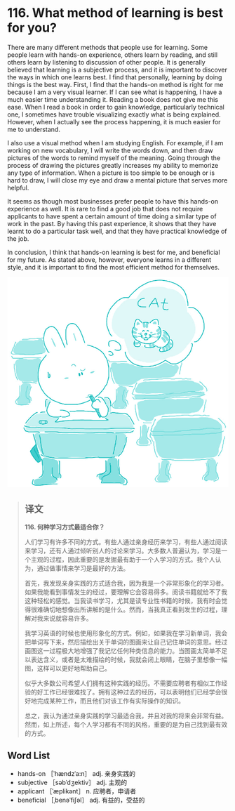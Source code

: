 # 116. What method of learning is best for you?

There are many different methods that people use for learning. Some people learn with hands-on experience, others learn by reading, and still others learn by listening to discussion of other people. It is generally believed that learning is a subjective process, and it is important to discover the ways in which one learns best. I find that personally, learning by doing things is the best way. First, I find that the hands-on method is right for me because I am a very visual learner. If I can see what is happening, I have a much easier time understanding it. Reading a book does not give me this ease. When I read a book in order to gain knowledge, particularly technical one, I sometimes have trouble visualizing exactly what is being explained. However, when I actually see the process happening, it is much easier for me to understand.

I also use a visual method when I am studying English. For example, if I am working on new vocabulary, I will write the words down, and then draw pictures of the words to remind myself of the meaning. Going through the process of drawing the pictures greatly increases my ability to memorize any type of information. When a picture is too simple to be enough or is hard to draw, I will close my eye and draw a mental picture that serves more helpful.

It seems as though most businesses prefer people to have this hands-on experience as well. It is rare to find a good job that does not require applicants to have spent a certain amount of time doing a similar type of work in the past. By having this past experience, it shows that they have learnt to do a particular task well, and that they have practical knowledge of the job.

In conclusion, I think that hands-on learning is best for me, and beneficial for my future. As stated above, however, everyone learns in a different style, and it is important to find the most efficient method for themselves.

![](.gitbook/assets/toefl-ibt-high-score-essays-116.jpg)

> ## 译文
>
> **116. 何种学习方式最适合你？**
>
> 人们学习有许多不同的方式。有些人通过亲身经历来学习，有些人通过阅读来学习，还有人通过倾听别人的讨论来学习。大多数人普遍认为，学习是一个主观的过程，因此重要的是发掘最有助于一个人学习的方式。我个人认为，通过做事情来学习是最好的方法。
>
> 首先，我发现亲身实践的方式适合我，因为我是一个非常形象化的学习者。如果我能看到事情发生的经过，要理解它会容易得多。阅读书籍就给不了我这种轻松的感觉。当我读书学习，尤其是读专业性书籍的时候，我有时会觉得很难确切地想像出所讲解的是什么。然而，当我真正看到发生的过程，理解对我来说就容易许多。
>
> 我学习英语的时候也使用形象化的方式。例如，如果我在学习新单词，我会把单词写下来，然后描绘出关于单词的图画来让自己记住单词的意思。经过画图这一过程极大地增强了我记忆任何种类信息的能力。当图画太简单不足以表达含义，或者是太难描绘的时候，我就会闭上眼睛，在脑子里想像一幅图，这样可以更好地帮助自己。
>
> 似乎大多数公司希望人们拥有这种实践的经历。不需要应聘者有相似工作经验的好工作已经很难找了。拥有这种过去的经历，可以表明他们已经学会很好地完成某种工作，而且他们对该工作有实际操作的知识。
>
> 总之，我认为通过亲身实践的学习最适合我，并且对我的将来会非常有益。然而，如上所述，每个人学习都有不同的风格，重要的是为自己找到最有效的方式。

## Word List

* hands-on ［ˈhændzˈa:n］ adj. 亲身实践的
* subjective ［səbˈdʒektiv］ adj. 主观的
* applicant ［ˈæplikənt］ n. 应聘者，申请者
* beneficial ［ˌbenəˈfiʃəl］ adj. 有益的，受益的

